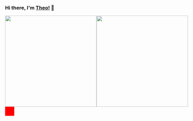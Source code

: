 ### Hi there, I'm [Theo!](https://github.com/Theogu) 👋

<div style="display:flex; width: 100%;">
    <div style="flex:1;">
        <a href="https://github.com/theogu">
            <img height="300px" src="https://github-readme-stats.vercel.app/api/top-langs/?username=theogu&theme=tokyonight&hide_langs_below=1" />
        </a>
    </div>
    <div style="flex:1;">
      <a href="https://github.com/theogu">
        <img height="300px" src="https://github-readme-stats.vercel.app/api?username=theogu&show_icons=true&theme=tokyonight&line_height=20"/>
      </a>
    </div>
</div>
<div style="width:30px; height:30px;background:red;">
</div>



